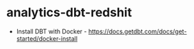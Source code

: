# analytics-dbt-redshit

- Install DBT with Docker - https://docs.getdbt.com/docs/get-started/docker-install

